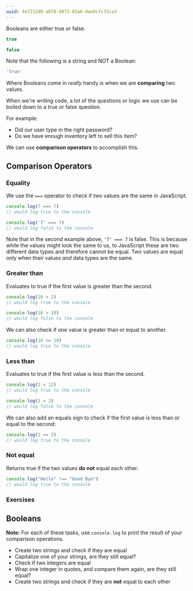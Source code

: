 ```yaml
---
uuid: 4e7212d8-a078-4873-83a6-8ae6cfc33ca3
---
```


Booleans are either true or false.

```javascript
true

false
```

Note that the following is a string and NOT a Boolean:

```javascript
'true'
```

Where Booleans come in _really_ handy is when we are **comparing** two values.

When we're writing code, a lot of the questions or logic we use can be boiled down to a true or false question.

For example:

- Did our user type in the right password?
- Do we have enough inventory left to sell this item?

We can use **comparison operators** to accomplish this.

## Comparison Operators

### Equality

We use the `===` operator to check if two values are the same in JavaScript.

```javascript
console.log(7 === 7)
// would log true to the console

console.log('7' === 7)
// would log false to the console
```

Note that in the second example above, `'7' === 7` is false. This is because while the values might look the same to us, to JavaScript these are two different data types and therefore cannot be equal. Two values are equal only when their values *and* data types are the same.

### Greater than

Evaluates to true if the first value is greater than the second.

```javascript
console.log(10 > 2)
// would log true to the console

console.log(10 > 10)
// would log false to the console
```

We can also check if one value is greater than or equal to another.

```javascript
console.log(10 >= 10)
// would log true to the console
```

### Less than

Evaluates to true if the first value is less than the second.

```javascript
console.log(2 < 12)
// would log true to the console

console.log(2 < 2)
// would log false to the console
```

We can also add an equals sign to check if the first value is less than or equal to the second:

```javascript
console.log(2 <= 2)
// would log true to the console
```

### Not equal

Returns true if the two values **do not** equal each other.

```javascript
console.log("Hello" !== "Good Bye")
// would log true to the console
```


### Exercises

## Booleans

**Note:** For each of these tasks, use `console.log` to print the result of your comparison operations.

- Create two strings and check if they are equal
- Capitalize one of your strings, are they still equal?
- Check if two integers are equal
- Wrap one integer in quotes, and compare them again, are they still equal?
- Create two strings and check if they are **not** equal to each other
